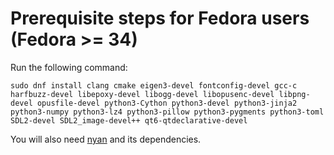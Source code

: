 # Prerequisite steps for Fedora users (Fedora >= 34)

Run the following command:

`sudo dnf install clang cmake eigen3-devel fontconfig-devel gcc-c harfbuzz-devel libepoxy-devel libogg-devel libopusenc-devel libpng-devel opusfile-devel python3-Cython python3-devel python3-jinja2 python3-numpy python3-lz4 python3-pillow python3-pygments python3-toml SDL2-devel SDL2_image-devel++ qt6-qtdeclarative-devel`

You will also need [nyan](https://github.com/SFTtech/nyan/blob/master/doc/building.md) and its dependencies.
